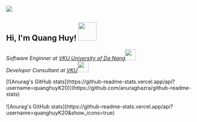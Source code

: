 ![](https://komarev.com/ghpvc/?username=QuangHuy&color=blue)
<h2> Hi, I'm Quang Huy! <img src="https://media.giphy.com/media/mGcNjsfWAjY5AEZNw6/giphy.gif" width="50"></h2>
<p><em>Software Enginner at <a href="http://vku.udn.vn/">VKU University of Da Nang</a><img src="https://media.giphy.com/media/fYSnHlufseco8Fh93Z/giphy.gif" width="30"></br>Developer Consultant at <a href="">VKU</a><img src="https://media.giphy.com/media/WUlplcMpOCEmTGBtBW/giphy.gif" width="30"> 
</em></p>
[![Anurag's GitHub stats](https://github-readme-stats.vercel.app/api?username=quanghuyK20)](https://github.com/anuraghazra/github-readme-stats)
<br></br>
![Anurag's GitHub stats](https://github-readme-stats.vercel.app/api?username=quanghuyK20&show_icons=true)
